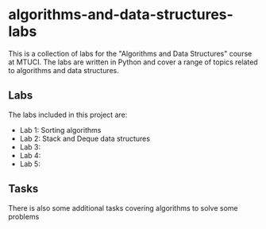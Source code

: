# algorithms-and-data-structures-labs

This is a collection of labs for the "Algorithms and Data Structures" course at MTUCI.
The labs are written in Python and cover a range of topics related to algorithms and data structures.

## Labs

The labs included in this project are:

* Lab 1: Sorting algorithms
* Lab 2: Stack and Deque data structures
* Lab 3:
* Lab 4:
* Lab 5:

## Tasks

There is also some additional tasks covering algorithms to solve some problems
